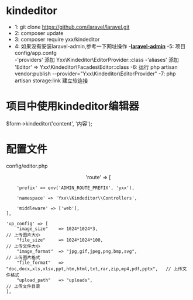 # kindeditor
- 1: git clone https://github.com/laravel/laravel.git
- 2: composer update
- 3: composer require yxx/kindeditor
- 4: 如果没有安装laravel-admin,参考一下网址操作 -**[laravel-admin](https://laravel-admin.org/docs/zh/installation)**
-5: 项目config/app.confg  
  -'providers' 添加 Yxx\Kindeditor\EditorProvider::class
  -'aliases'   添加 'Editor' => Yxx\Kindeditor\Facades\Editor::class
-6: 运行 php artisan vendor:publish --provider="Yxx\Kindeditor\EditorProvider"
-7: php artisan storage:link  建立软连接

# 项目中使用kindeditor编辑器
  $form->kindeditor('content', '内容');
# 配置文件
config/editor.php
<p align="center">
    'route' => [

        'prefix' => env('ADMIN_ROUTE_PREFIX', 'yxx'),

        'namespace' => 'Yxx\\Kindeditor\\Controllers',

        'middleware' => ['web'],
    ],

    'up_config' => [
        "image_size"    => 1024*1024*3,                                                 // 上传图片大小
        "file_size"     => 1024*1024*100,                                               // 上传文件大小
        "image_format"  => "jpg,gif,jpeg,png,bmp,svg",                                  // 上传图片格式
        "file_format"   => "doc,docx,xls,xlsx,ppt,htm,html,txt,rar,zip,mp4,pdf,pptx",   // 上传文件格式
        "upload_path"   => "uploads",                                                   // 上传文件目录
    ],
</p>

